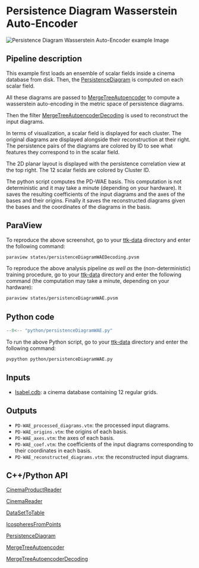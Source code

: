# Persistence Diagram Wasserstein Auto-Encoder 

![Persistence Diagram Wasserstein Auto-Encoder example Image](https://topology-tool-kit.github.io/img/gallery/persistenceDiagramWAE.jpg)


## Pipeline description
This example first loads an ensemble of scalar fields inside a cinema database from disk.
Then, the [PersistenceDiagram](https://topology-tool-kit.github.io/doc/html/classttkPersistenceDiagram.html) is computed on each scalar field.

All these diagrams are passed to [MergeTreeAutoencoder](https://topology-tool-kit.github.io/doc/html/classttkMergeTreeAutoencoder.html) to compute a wasserstein auto-encoding in the metric space of persistence diagrams. 

Then the filter [MergeTreeAutoencoderDecoding](https://topology-tool-kit.github.io/doc/html/classttkMergeTreeAutoencoderDecoding.html) is used to reconstruct the input diagrams. 

In terms of visualization, a scalar field is displayed for each cluster. The original diagrams are displayed alongside their reconstruction at their right. The persistence pairs of the diagrams are colored by ID to see what features they correspond to in the scalar field.

The 2D planar layout is displayed with the persistence correlation view at the top right. The 12 scalar fields are colored by Cluster ID.

The python script computes the PD-WAE basis. This computation is not deterministic and it may take a minute  (depending on your hardware). It saves the resulting coefficients of the input diagrams and the axes of the bases and their origins. Finally it saves the reconstructed diagrams given the bases and the coordinates of the diagrams in the basis.

## ParaView
To reproduce the above screenshot, go to your [ttk-data](https://github.com/topology-tool-kit/ttk-data) directory and enter the following command:
``` bash
paraview states/persistenceDiagramWAEDecoding.pvsm
```

To reproduce the above analysis pipeline *as well as* the (non-deterministic) training procedure, go to your [ttk-data](https://github.com/topology-tool-kit/ttk-data) directory and enter the following command (the computation may take a minute, depending on your hardware):
``` bash
paraview states/persistenceDiagramWAE.pvsm
```

## Python code

``` python  linenums="1"
--8<-- "python/persistenceDiagramWAE.py"
```

To run the above Python script, go to your [ttk-data](https://github.com/topology-tool-kit/ttk-data) directory and enter the following command:
``` bash
pvpython python/persistenceDiagramWAE.py
```

## Inputs
- [Isabel.cdb](https://github.com/topology-tool-kit/ttk-data/tree/dev/Isabel.cdb): a cinema database containing 12 regular grids.

## Outputs
-  `PD-WAE_processed_diagrams.vtm`: the processed input diagrams.
-  `PD-WAE_origins.vtm`: the origins of each basis.
-  `PD-WAE_axes.vtm`: the axes of each basis.
-  `PD-WAE_coef.vtm`: the coefficients of the input diagrams corresponding to their coordinates in each basis.
-  `PD-WAE_reconstructed_diagrams.vtm`: the reconstructed input diagrams.


## C++/Python API
[CinemaProductReader](https://topology-tool-kit.github.io/doc/html/classttkCinemaProductReader.html)

[CinemaReader](https://topology-tool-kit.github.io/doc/html/classttkCinemaReader.html)

[DataSetToTable](https://topology-tool-kit.github.io/doc/html/classttkDataSetToTable.html)

[IcospheresFromPoints](https://topology-tool-kit.github.io/doc/html/classttkIcospheresFromPoints.html)

[PersistenceDiagram](https://topology-tool-kit.github.io/doc/html/classttkPersistenceDiagram.html)

[MergeTreeAutoencoder](https://topology-tool-kit.github.io/doc/html/classttkMergeTreeAutoencoder.html)

[MergeTreeAutoencoderDecoding](https://topology-tool-kit.github.io/doc/html/classttkMergeTreeAutoencoderDecoding.html)
